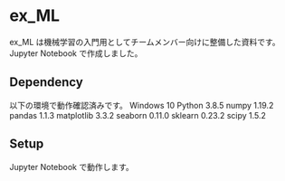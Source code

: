 # ex_ML
ex_ML は機械学習の入門用としてチームメンバー向けに整備した資料です。
Jupyter Notebook で作成しました。

## Dependency
以下の環境で動作確認済みです。
Windows 10
Python 3.8.5
numpy 1.19.2
pandas 1.1.3
matplotlib 3.3.2
seaborn 0.11.0
sklearn 0.23.2
scipy 1.5.2

## Setup
Jupyter Notebook で動作します。
